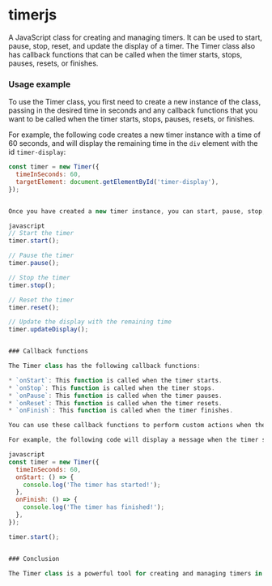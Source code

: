 # timerjs
A JavaScript class for creating and managing timers. It can be used to start, pause, stop, reset, and update the display of a timer. The Timer class also has callback functions that can be called when the timer starts, stops, pauses, resets, or finishes.

### Usage example

To use the Timer class, you first need to create a new instance of the class, passing in the desired time in seconds and any callback functions that you want to be called when the timer starts, stops, pauses, resets, or finishes.

For example, the following code creates a new timer instance with a time of 60 seconds, and will display the remaining time in the `div` element with the id `timer-display`:

```javascript
const timer = new Timer({
  timeInSeconds: 60,
  targetElement: document.getElementById('timer-display'),
});


Once you have created a new timer instance, you can start, pause, stop, reset, or update the display of the timer using the corresponding methods:

javascript
// Start the timer
timer.start();

// Pause the timer
timer.pause();

// Stop the timer
timer.stop();

// Reset the timer
timer.reset();

// Update the display with the remaining time
timer.updateDisplay();


### Callback functions

The Timer class has the following callback functions:

* `onStart`: This function is called when the timer starts.
* `onStop`: This function is called when the timer stops.
* `onPause`: This function is called when the timer pauses.
* `onReset`: This function is called when the timer resets.
* `onFinish`: This function is called when the timer finishes.

You can use these callback functions to perform custom actions when the timer starts, stops, pauses, resets, or finishes.

For example, the following code will display a message when the timer starts and finishes:

javascript
const timer = new Timer({
  timeInSeconds: 60,
  onStart: () => {
    console.log('The timer has started!');
  },
  onFinish: () => {
    console.log('The timer has finished!');
  },
});

timer.start();


### Conclusion

The Timer class is a powerful tool for creating and managing timers in JavaScript. It can be used to create simple timers, such as the timer in the example above, or more complex timers that meet the specific needs of your application.
